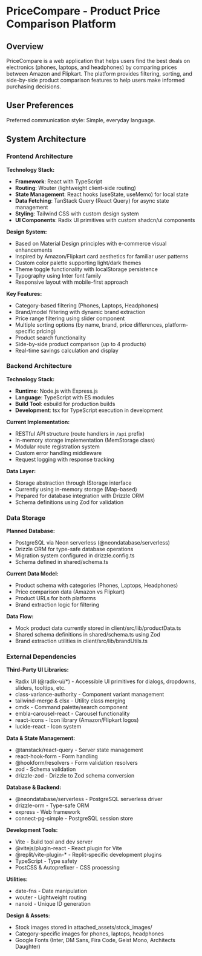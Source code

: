 # PriceCompare - Product Price Comparison Platform

## Overview

PriceCompare is a web application that helps users find the best deals on electronics (phones, laptops, and headphones) by comparing prices between Amazon and Flipkart. The platform provides filtering, sorting, and side-by-side product comparison features to help users make informed purchasing decisions.

## User Preferences

Preferred communication style: Simple, everyday language.

## System Architecture

### Frontend Architecture

**Technology Stack:**
- **Framework**: React with TypeScript
- **Routing**: Wouter (lightweight client-side routing)
- **State Management**: React hooks (useState, useMemo) for local state
- **Data Fetching**: TanStack Query (React Query) for async state management
- **Styling**: Tailwind CSS with custom design system
- **UI Components**: Radix UI primitives with custom shadcn/ui components

**Design System:**
- Based on Material Design principles with e-commerce visual enhancements
- Inspired by Amazon/Flipkart card aesthetics for familiar user patterns
- Custom color palette supporting light/dark themes
- Theme toggle functionality with localStorage persistence
- Typography using Inter font family
- Responsive layout with mobile-first approach

**Key Features:**
- Category-based filtering (Phones, Laptops, Headphones)
- Brand/model filtering with dynamic brand extraction
- Price range filtering using slider component
- Multiple sorting options (by name, brand, price differences, platform-specific pricing)
- Product search functionality
- Side-by-side product comparison (up to 4 products)
- Real-time savings calculation and display

### Backend Architecture

**Technology Stack:**
- **Runtime**: Node.js with Express.js
- **Language**: TypeScript with ES modules
- **Build Tool**: esbuild for production builds
- **Development**: tsx for TypeScript execution in development

**Current Implementation:**
- RESTful API structure (route handlers in `/api` prefix)
- In-memory storage implementation (MemStorage class)
- Modular route registration system
- Custom error handling middleware
- Request logging with response tracking

**Data Layer:**
- Storage abstraction through IStorage interface
- Currently using in-memory storage (Map-based)
- Prepared for database integration with Drizzle ORM
- Schema definitions using Zod for validation

### Data Storage

**Planned Database:**
- PostgreSQL via Neon serverless (@neondatabase/serverless)
- Drizzle ORM for type-safe database operations
- Migration system configured in drizzle.config.ts
- Schema defined in shared/schema.ts

**Current Data Model:**
- Product schema with categories (Phones, Laptops, Headphones)
- Price comparison data (Amazon vs Flipkart)
- Product URLs for both platforms
- Brand extraction logic for filtering

**Data Flow:**
- Mock product data currently stored in client/src/lib/productData.ts
- Shared schema definitions in shared/schema.ts using Zod
- Brand extraction utilities in client/src/lib/brandUtils.ts

### External Dependencies

**Third-Party UI Libraries:**
- Radix UI (@radix-ui/*) - Accessible UI primitives for dialogs, dropdowns, sliders, tooltips, etc.
- class-variance-authority - Component variant management
- tailwind-merge & clsx - Utility class merging
- cmdk - Command palette/search component
- embla-carousel-react - Carousel functionality
- react-icons - Icon library (Amazon/Flipkart logos)
- lucide-react - Icon system

**Data & State Management:**
- @tanstack/react-query - Server state management
- react-hook-form - Form handling
- @hookform/resolvers - Form validation resolvers
- zod - Schema validation
- drizzle-zod - Drizzle to Zod schema conversion

**Database & Backend:**
- @neondatabase/serverless - PostgreSQL serverless driver
- drizzle-orm - Type-safe ORM
- express - Web framework
- connect-pg-simple - PostgreSQL session store

**Development Tools:**
- Vite - Build tool and dev server
- @vitejs/plugin-react - React plugin for Vite
- @replit/vite-plugin-* - Replit-specific development plugins
- TypeScript - Type safety
- PostCSS & Autoprefixer - CSS processing

**Utilities:**
- date-fns - Date manipulation
- wouter - Lightweight routing
- nanoid - Unique ID generation

**Design & Assets:**
- Stock images stored in attached_assets/stock_images/
- Category-specific images for phones, laptops, headphones
- Google Fonts (Inter, DM Sans, Fira Code, Geist Mono, Architects Daughter)